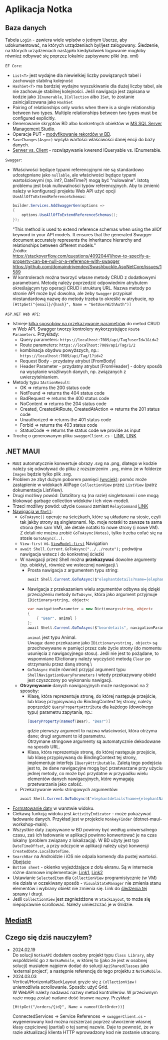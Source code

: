 # Aplikacja Notka

## Baza danych

Tabela `Login` - zawiera wiele wpisów o jednym Userze, aby udokumentować, na których urządzeniach był/jest zalogowany. Śledzenie, na których urządzeniach nastąpiło kiedykolwiek logowanie mogłoby również odbywać się poprzez lokalnie zapisywane pliki (np. xml)

`EF Core`:
* `List<T>` jest wydajne dla niewielkiej liczby powiązanych tabel i zachowuje stabilną kolejność
* `HashSet<T>` ma bardziej wydajne wyszukiwanie dla dużej liczby tabel, ale nie zachowuje stabilnej kolejności. Jeśli nawigacja jest zapisana w kodzie jako `IEnumerable`, `ICollection` albo `ISet`, to zostanie zainicjalizowana jako `HashSet`
* Pairing of relationships only works when there is a single relationship between two types. Multiple relationships between two types must be configured explicitly.
* Generowanie skryptów BD albo konkretnych obiektów w [MS SQL Server Management Studio][link1].
* Operacje PUT - [modyfikowanie rekordów w BD][link4].
* `SaveChanges(Async)` wysyła wartości właściwości danej encji do bazy danych.
* [Serwer vs. Client][link9] - rozwiązywanie kwerend IQueryable vs. IEnumerable.

`Swagger`:
* Właściwości będące typami referencyjnymi nie są standardowo udostępniane jako `nullable`, ale właściwości będące typami wartościowymi (np. int?, DateTime?) mogą być "nulowalne". Istotą problemu jest brak nullowalności typów referencyjnych. Aby to zmienić należy w konfiguracji projektu Web API użyć opcji `UseAllOfToExtendReferenceSchemas`:
    ```c#
    builder.Services.AddSwaggerGen(options =>
    {
        options.UseAllOfToExtendReferenceSchemas();
    });
    ```
    "This method is used to extend reference schemas when using the allOf keyword in your API models. It ensures that the generated Swagger document accurately represents the inheritance hierarchy and relationships between different models."\
    Źródło:\
    https://stackoverflow.com/questions/40920441/how-to-specify-a-property-can-be-null-or-a-reference-with-swagger \
    https://github.com/domaindrivendev/Swashbuckle.AspNetCore/issues/1589
* W kontrolerach można tworzyć własne metody CRUD z dodatkowymi parametrami. Metodę należy poprzedzić odpowiednim atrybutem określającym typ operacji CRUD i strukturę URL. Nazwa metody po stronie API może być dowolna, ale żeby `Swagger` przypisał niestandardową nazwę do metody trzeba to określić w atrybucie, np `[HttpGet("{email}/{hash}", Name = "GetUserWithAuth")]`

`ASP.NET Web API`:
* Istnieje [kilka sposobów na przekazywanie parametrów][link7] do metod CRUD w Web API. Swagger tworzy kontrolery wykorzystujące `Route Parameters`. Przykłady:
    - Query parameters: `https://localhost:7089/api/Tag?userId=1&id=2`
    - Route parameters: `https://localhost:7089/api/Tag/1/2`
    - kombinacja obydwu powyższych, np.: `https://localhost:7089/api/Tag/1?id=2`
    - Request Body - przydatny atrybut [FromBody]
    - Header Parameter - przydatny atrybut [FromHeader] - dobry sposób na wysyłanie wrażliwych danych, np. związanych z uwierzytelnianiem.
* Metody typu `IActionResult`:
    - OK => returns the 200 status code
    - NotFound => returns the 404 status code
    - BadRequest => returns the 400 status code
    - NoContent => returns the 204 status code
    - Created, CreatedAtRoute, CreatedAtAction => returns the 201 status code
    - Unauthorized => returns the 401 status code
    - Forbid => returns the 403 status code
    - StatusCode => returns the status code we provide as input
* Trochę o generowanym pliku `swaggerClient.cs` - [LINK][link11], [LINK][link12]


## .NET MAUI

* `MAUI` automatycznie konwertuje obrazy .svg na .png, dlatego w kodzie należy się odwoływać do pliku z rozszerzenim `.png`, mimo że w folderze `Images` będzie tylko plik .svg.
* Problem ze zbyt dużym poborem pamięci [(wyciek)][link8]: pomóc może zastąpienie w widokach AllPage `CollectionView` przez `ListView` (patrz dokumentacja ListView).
* Drugi możliwy powód: DataStory są (na razie) singletonami i one mogą blokować garbage collection widoków i ich view-modeli.
* Trzeci możliwy powód: użycie `Command` zamiast `RelayCommand` [LINK][link5]
* [Nawigacja w `Shell`][link2]:
    - `GoToAsync()` operuje na ścieżkach, które są układane na stosie, czyli tak jakby strony są singletonami. Np. moje notatki to zawsze ta sama strona (ten sam VM), ale detale notatki to nowe strony (i nowe VM). Z detali nie można zrobić `GoToAsync(Notes)`, tylko trzeba cofać się na stosie `GoToAsync(..)`. 
    - `View-first` vs. [`ViewModel-first`][link3] Navigation
    - `await Shell.Current.GoToAsync("../../route");` podwójna nawigacja wstecz i do konkretnej ścieżki
    - W nawigacji przez Shell można **przekazywać** dowolne argumenty (np. obiekty), również we wstecznej nawigacji.\
        - Prosta nawigacja z argumentem typu string:
            ```c#
            await Shell.Current.GoToAsync($"elephantdetails?name={elephantName}");
            ```
        - Nawigacja z przekazaniem wielu argumentów odbywa się dzięki przeciążeniu metody `GoToAsync`, która jako argument przyjmuje `IDictionary<string, object>`:
            ```c#
            var navigationParameter = new Dictionary<string, object>
            {
                { "Bear", animal }
            };
            await Shell.Current.GoToAsync($"beardetails", navigationParameter);
            ```
            `animal` jest typu Animal.\
            Uwaga: dane przekazane jako `IDictionary<string, object>` są przechowywane w pamięci przez całe życie strony (do momentu usunięcia z nawigacyjnego stosu). Jeśli nie jest to pożądane, to wspomniane IDictionary należy wyczyścić metodą `Clear` po otrzymaniu przez daną stronę.\
        - `GoToAsync` może również przyjąć argument typu `ShellNavigationQueryParameters` i wtedy przekazywany obiekt jest czyszczony po wykonaniu nawigacji.
    - **Otrzymywanie** danych nawigacyjnych może następować na 2 sposoby:
        - Klasę, która reprezentuje stronę, do której następuje przejście, lub klasę przypisywaną do BindingContext tej strony, należy poprzedzić `QueryPropertyAttribute` dla każdego (dowolnego typu) parametru zapytania, np.:
            ```c#
            [QueryProperty(nameof(Bear), "Bear")]
            ```
            gdzie pierwszy argument to nazwa właściwości, która otrzyma dane; drugi argument to id parametru.\
            Otrzymane stringowe argumenty są automatycznie dekodowane na sposób URL.
        - Klasa, która reprezentuje stronę, do której następuje przejście, lub klasę przypisywaną do BindingContext tej strony, implementuje interfejs `IQueryAttributable`. Zaletą tego podejścia jest to, że dane nawigacyjne mogą być przetwarzane przy użyciu jednej metody, co może być przydatne w przypadku wielu elementów danych nawigacyjnych, które wymagają przetwarzania jako całość.
    - Przekazywanie wielu stringowych argumentów:
        ```c#
        await Shell.Current.GoToAsync($"elephantdetails?name={elephantName}&location={elephantLocation}");
        ```
* [Formatowanie daty][link10] w warstwie widoku.
* Ciekawą funkcją widoku jest `ActivityIndicator` - może pokazywać ładowanie danych. Przykład jest w projekcie `MonkeyFinder` (dotnet-maui-workshop-main).
* Wszystkie daty zapisywane w BD powinny być według uniwersalnego czasu, zaś ich ładowanie w aplikacji powinno konwertować je na czas lokalny (problem związany z lokalizacją). W BD użyty jest typ `DateTimeOffset`, a przy odczycie w aplikacji należy użyć konwersji `CreatedDate.LocalDateTime`.
* `SearchBar` na Androidzie i iOS nie odpala komendy dla pustej wartości. [Obejście][link13]
* `Bottom sheet` - okienko wyjeżdżające z dołu ekranu. Są w internecie różne darmowe implementacje: [Link1][link14], [Link2][link15]
* Ustawianie `SelectedItem` dla `CollectionView` programistycznie (w VM) nie działa w oczekiwany sposób - `VisualStateManager` nie zmienia stanu elementów i wybrany obiekt nie zmienia się. Link do [śledzenia tej sprawy][link17] i [drugi][link16].
* Jeśli `CollectionView` jest zagnieżdżone w `StackLayout`, to może się niepoprawnie scrollować. Należy umieszczać je w Gridzie.


## [MediatR][link6]


## Czego się dziś nauczyłem?
 * 2024.02.19\
    Do solucji `NotkaAPI` dodałem osobny projekt typu `Class Library`, aby współdzielić go z `NotkaMobile`, w której to (jako że jest w osobnej solucji) musiałem najpierw dodać do solucji `ApiSharedClasses` jako 'external project', a następnie referencję do tego projektu z `NotkaMobile`.
 * 2024.03.03\
    Vertical/HorizontalStackLayout gryzie się z `CollectionView` i uniemożliwia scrollowanie. Sposób: użyć Grid.\
    W WebAPI należy nadawać nazwy metod kontrollerów. W przeciwnym razie mogą zostać nadane dość losowe nazwy. Przykład:
    ```
    [HttpGet("/orders/{id}", Name = nameof(GetOrder))]
    ```
    ConnectedServices -> Service References -> `swaggerClient.cs` - wygenerowany kod można rozszerzać poprzez utworzenie własnej klasy częściowej (partial) o tej samej nazwie. Daje to pewność, że w razie aktualizacji klienta HTTP wprowadzony kod nie zostanie utracony.


[link1]: https://learn.microsoft.com/en-us/sql/ssms/scripting/generate-and-publish-scripts-wizard?view=sql-server-ver16
[link2]: https://learn.microsoft.com/en-us/dotnet/maui/fundamentals/shell/navigation?view=net-maui-8.0
[link3]: https://learn.microsoft.com/en-us/dotnet/architecture/maui/navigation
[link4]: https://learn.microsoft.com/en-us/ef/ef6/saving/change-tracking/entity-state
[link5]: https://learn.microsoft.com/en-us/dotnet/architecture/maui/mvvm-community-toolkit-features
[link6]: https://cezarywalenciuk.pl/blog/programing/mediatr-cqrs-i-wzorzec-projektowy-mediator-w-aspnet-core
[link7]: https://code-maze.com/aspnetcore-pass-parameters-to-http-get-action/
[link8]: https://learn.microsoft.com/en-us/dotnet/core/diagnostics/debug-memory-leak
[link9]: https://learn.microsoft.com/en-us/ef/core/querying/client-eval
[link10]: https://learn.microsoft.com/en-us/dotnet/standard/base-types/standard-date-and-time-format-strings
[link11]: https://stevetalkscode.co.uk/openapireference-commands
[link12]: https://devblogs.microsoft.com/dotnet/creating-discoverable-http-apis-with-asp-net-core-5-web-api/
[link13]: https://stackoverflow.com/questions/76818812/searchbar-in-maui-doesnt-fire-the-searchcommand-if-the-text-is-empty-in-ios
[link14]: https://blogs.xgenoapps.com/post/2022/07/23/maui-bottom-sheet
[link15]: https://docs.devexpress.com/MAUI/DevExpress.Maui.Controls.BottomSheet?v=23.1
[link16]: https://stackoverflow.com/questions/75593079/programmatically-setting-the-selecteditem-of-a-collectionview-is-not-working-on
[link17]: https://github.com/dotnet/maui/issues/18933